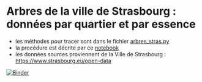 # Arbres de la ville de Strasbourg : données par quartier et par essence

- les méthodes pour tracer sont dans le fichier [arbres_stras.py](arbres_stras.py)
- la procédure est décrite par ce [notebook](https://gitlab.math.unistra.fr/fitzinger/cours-python/blob/master/07-pandas.ipynb)
- les données sources proviennent de la Ville de Strasbourg : <https://www.strasbourg.eu/open-data>

[![Binder](https://mybinder.org/badge_logo.svg)](https://mybinder.org/v2/gh/boileaum/arbres_stras/master?urlpath=%2Fapps%2Farbres_stras.ipynb)